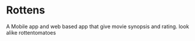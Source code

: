 # Rottens
A Mobile app and web based app that give movie synopsis and rating. look alike rottentomatoes
